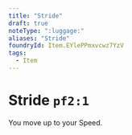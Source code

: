 ```yaml
---
title: "Stride"
draft: true
noteType: ":luggage:"
aliases: "Stride"
foundryId: Item.EYlePPmxvcwz7YzV
tags:
  - Item
---
```


# Stride `pf2:1`

You move up to your Speed.
